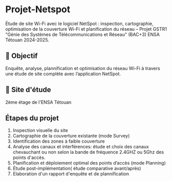 # Projet-Netspot
Étude de site Wi-Fi avec le logiciel NetSpot : inspection, cartographie, optimisation de la couverture Wi-Fi et planification du réseau – Projet GSTR1 "Génie des Systèmes de Télécommunications et Réseau" (BAC+3) ENSA Tétouan 2024-2025.

## 📍 Objectif
Enquête, analyse, plannification et optimisation du réseau Wi-Fi à travers une étude de site complète avec l’application NetSpot.

## 📍 Site d'étude
2ème étage de l'ENSA Tétouan

##  Étapes du projet
1. Inspection visuelle du site
2. Cartographie de la couverture existante (mode Survey)
3. Identification des zones à faible couverture
4. Analyse des canaux et interférences: étude et choix des canaux chevauchant ou non selon la bande de fréquence 2.4GHZ ou 5Ghz des points d'accès.
5. Planification et déploiement optimal des points d’accès (mode Planning)
6. Étude post-implémentation( étude comparative avant/après)
7. Elaboration d'un rapport d'enquête et de plannification 



